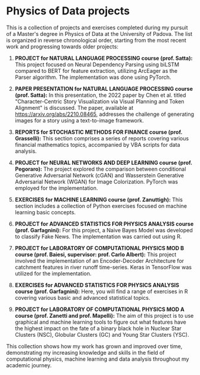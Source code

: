 # Physics of Data projects

This is a collection of projects and exercises completed during my pursuit of a Master's degree in Physics of Data at the University of Padova. The list is organized in reverse chronological order, starting from the most recent work and progressing towards older projects:

1. **PROJECT for NATURAL LANGUAGE PROCESSING course (prof. Satta):** This project focused on Neural Dependency Parsing using biLSTM compared to BERT for feature extraction, utilizing ArcEager as the Parser algorithm. The implementation was done using PyTorch.
2. **PAPER PRESENTATION for NATURAL LANGUAGE PROCESSING course (prof. Satta):** In this presentation, the 2022 paper by Chen et al. titled "Character-Centric Story Visualization via Visual Planning and Token Alignment" is discussed. The paper, available at https://arxiv.org/abs/2210.08465, addresses the challenge of generating images for a story using a text-to-image framework.

3. **REPORTS for STOCHASTIC METHODS FOR FINANCE course (prof. Grasselli):** This section comprises a series of reports covering various financial mathematics topics, accompanied by VBA scripts for data analysis.

4. **PROJECT for NEURAL NETWORKS AND DEEP LEARNING course (prof. Pegoraro):** The project explored the comparison between conditional Generative Adversarial Network (cGAN) and Wasserstein Generative Adversarial Network (WGAN) for Image Colorization. PyTorch was employed for the implementation.

5. **EXERCISES for MACHINE LEARNING course (prof. Zanuttigh):** This section includes a collection of Python exercises focused on machine learning basic concepts.

6. **PROJECT for ADVANCED STATISTICS FOR PHYSICS ANALYSIS course (prof. Garfagnini):** For this project, a Naive Bayes Model was developed to classify Fake News. The implementation was carried out using R.

7. **PROJECT for LABORATORY OF COMPUTATIONAL PHYSICS MOD B course (prof. Baiesi, supervisor: prof. Carlo Albert):** This project involved the implementation of an Encoder-Decoder Architecture for catchment features in river runoff time-series. Keras in TensorFlow was utilized for the implementation.

8. **EXERCISES for ADVANCED STATISTICS FOR PHYSICS ANALYSIS course (prof. Garfagnini):** Here, you will find a range of exercises in R covering various basic and advanced statistical topics.

9. **PROJECT for LABORATORY OF COMPUTATIONAL PHYSICS MOD A course (prof. Zanetti and prof. Mapelli):** The aim of this project is to use graphical and machine learning tools to figure out what features have the highest impact on the fate of a binary black hole in Nuclear Star Clusters (NSC), Globular Clusters (GC) and Young Star Clusters (YSC).

This collection shows how my work has grown and improved over time, demonstrating my increasing knowledge and skills in the field of computational physics, machine learning and data analysis throughout my academic journey.
